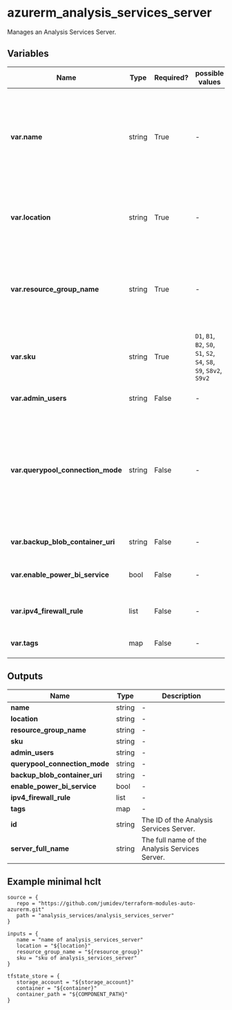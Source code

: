 # azurerm_analysis_services_server

Manages an Analysis Services Server.

## Variables

| Name | Type | Required? |  possible values |  Description |
| ---- | ---- | --------- |  ----------- | ----------- |
| **var.name** | string | True | -  |  The name of the Analysis Services Server. Only lowercase Alphanumeric characters allowed, starting with a letter. Changing this forces a new resource to be created. | 
| **var.location** | string | True | -  |  The Azure location where the Analysis Services Server exists. Changing this forces a new resource to be created. | 
| **var.resource_group_name** | string | True | -  |  The name of the Resource Group in which the Analysis Services Server should be exist. Changing this forces a new resource to be created. | 
| **var.sku** | string | True | `D1`, `B1`, `B2`, `S0`, `S1`, `S2`, `S4`, `S8`, `S9`, `S8v2`, `S9v2`  |  SKU for the Analysis Services Server. Possible values are: `D1`, `B1`, `B2`, `S0`, `S1`, `S2`, `S4`, `S8`, `S9`, `S8v2` and `S9v2`. | 
| **var.admin_users** | string | False | -  |  List of email addresses of admin users. | 
| **var.querypool_connection_mode** | string | False | -  |  Controls how the read-write server is used in the query pool. If this value is set to `All` then read-write servers are also used for queries. Otherwise with `ReadOnly` these servers do not participate in query operations. | 
| **var.backup_blob_container_uri** | string | False | -  |  URI and SAS token for a blob container to store backups. | 
| **var.enable_power_bi_service** | bool | False | -  |  Indicates if the Power BI service is allowed to access or not. | 
| **var.ipv4_firewall_rule** | list | False | -  |  One or more `ipv4_firewall_rule` block(s) as defined below. | 
| **var.tags** | map | False | -  |  A mapping of tags to assign to the resource. | 



## Outputs

| Name | Type | Description |
| ---- | ---- | --------- | 
| **name** | string  | - | 
| **location** | string  | - | 
| **resource_group_name** | string  | - | 
| **sku** | string  | - | 
| **admin_users** | string  | - | 
| **querypool_connection_mode** | string  | - | 
| **backup_blob_container_uri** | string  | - | 
| **enable_power_bi_service** | bool  | - | 
| **ipv4_firewall_rule** | list  | - | 
| **tags** | map  | - | 
| **id** | string  | The ID of the Analysis Services Server. | 
| **server_full_name** | string  | The full name of the Analysis Services Server. | 

## Example minimal hclt

```hcl
source = {
   repo = "https://github.com/jumidev/terraform-modules-auto-azurerm.git" 
   path = "analysis_services/analysis_services_server" 
}

inputs = {
   name = "name of analysis_services_server" 
   location = "${location}" 
   resource_group_name = "${resource_group}" 
   sku = "sku of analysis_services_server" 
}

tfstate_store = {
   storage_account = "${storage_account}" 
   container = "${container}" 
   container_path = "${COMPONENT_PATH}" 
}


```